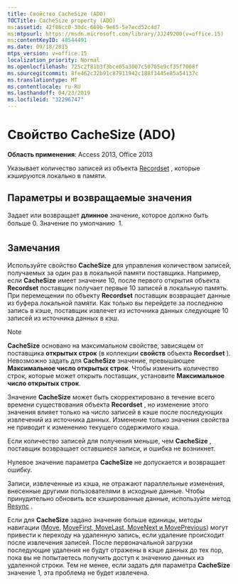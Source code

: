 ```yaml
---
title: Свойство CacheSize (ADO)
TOCTitle: CacheSize property (ADO)
ms:assetid: 42f86cc0-30dc-669b-9e65-5e7ecd52c4d7
ms:mtpsurl: https://msdn.microsoft.com/library/JJ249200(v=office.15)
ms:contentKeyID: 48544491
ms.date: 09/18/2015
mtps_version: v=office.15
localization_priority: Normal
ms.openlocfilehash: 725c2f81b3f3bce05a3007c50705e9cf35f7008f
ms.sourcegitcommit: 8fe462c32b91c87911942c188f3445e85a54137c
ms.translationtype: MT
ms.contentlocale: ru-RU
ms.lasthandoff: 04/23/2019
ms.locfileid: "32296747"
---
```

# <a name="cachesize-property-ado"></a>Свойство CacheSize (ADO)


**Область применения**: Access 2013, Office 2013

Указывает количество записей из объекта [Recordset](recordset-object-ado.md) , которые кэшируются локально в памяти.

## <a name="settings-and-return-values"></a>Параметры и возвращаемые значения

Задает или возвращает **длинное** значение, которое должно быть больше 0. Значение по умолчанию  1.

## <a name="remarks"></a>Замечания

Используйте свойство **CacheSize** для управления количеством записей, получаемых за один раз в локальной памяти поставщика. Например, если **CacheSize** имеет значение 10, после первого открытия объекта **Recordset** поставщик получает первые 10 записей в локальную память. При перемещении по объекту **Recordset** поставщик возвращает данные из буфера локальной памяти. Как только вы перейдете за последнюю запись в кэше, поставщик извлечет из источника данных следующие 10 записей из источника данных в кэш.

> [!NOTE]
> **CacheSize** основано на максимальном свойстве, зависящем от поставщика **открытых строк** (в коллекции **свойств** объекта **Recordset** ). Невозможно задать для **CacheSize** значение, превышающее **Максимальное число открытых строк**. Чтобы изменить количество строк, которые может открыть поставщик, установите **Максимальное число открытых строк**.

Значение **CacheSize** может быть скорректировано в течение всего времени существования объекта **Recordset** , но изменение этого значения влияет только на число записей в кэше после последующих извлечений из источника данных. Изменение только значения свойства не приводит к изменению текущего содержимого кэша.

Если количество записей для получения меньше, чем **CacheSize** , поставщик возвращает оставшиеся записи, и ошибка не возникнет.

Нулевое значение параметра **CacheSize** не допускается и возвращает ошибку.

Записи, извлеченные из кэша, не отражают параллельные изменения, внесенные другими пользователями в исходные данные. Чтобы принудительно обновить все кэшированные данные, используйте метод [Resync](resync-method-ado.md) .

Если для **CacheSize** задано значение больше единицы, методы навигации ([Move](move-method-ado.md), [MoveFirst, MoveLast, MoveNext и MovePrevious](movefirst-movelast-movenext-and-moveprevious-methods-ado.md)) могут привести к переходу на удаленную запись, если удаление происходит после извлечения записей. После первоначальной загрузки последующие удаления не будут отражены в кэше данных до тех пор, пока вы не попытаетесь получить доступ к значению данных из удаленной строки. Тем не менее, если задать для параметра **CacheSize** значение 1, эта проблема не будет извлечена.

